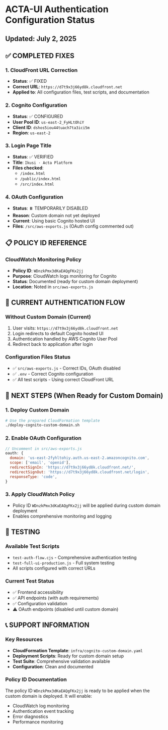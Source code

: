 # ACTA-UI Authentication Configuration Status
## Updated: July 2, 2025

## ✅ COMPLETED FIXES

### 1. CloudFront URL Correction
- **Status**: ✅ FIXED
- **Correct URL**: `https://d7t9x3j66yd8k.cloudfront.net`
- **Applied to**: All configuration files, test scripts, and documentation

### 2. Cognito Configuration
- **Status**: ✅ CONFIGURED
- **User Pool ID**: `us-east-2_FyHLtOhiY`
- **Client ID**: `dshos5iou44tuach7ta3ici5m`
- **Region**: `us-east-2`

### 3. Login Page Title
- **Status**: ✅ VERIFIED
- **Title**: `Ikusi · Acta Platform`
- **Files checked**: 
  - `/index.html`
  - `/public/index.html` 
  - `/src/index.html`

### 4. OAuth Configuration
- **Status**: ⏸️ TEMPORARILY DISABLED
- **Reason**: Custom domain not yet deployed
- **Current**: Using basic Cognito hosted UI
- **Files**: `/src/aws-exports.js` (OAuth config commented out)

## 📋 POLICY ID REFERENCE

### CloudWatch Monitoring Policy
- **Policy ID**: `WDnzkPmx3dKaEAQgFKx2jj`
- **Purpose**: CloudWatch logs monitoring for Cognito
- **Status**: Documented (ready for custom domain deployment)
- **Location**: Noted in `src/aws-exports.js`

## 🔄 CURRENT AUTHENTICATION FLOW

### Without Custom Domain (Current)
1. User visits: `https://d7t9x3j66yd8k.cloudfront.net`
2. Login redirects to default Cognito hosted UI
3. Authentication handled by AWS Cognito User Pool
4. Redirect back to application after login

### Configuration Files Status
- ✅ `src/aws-exports.js` - Correct IDs, OAuth disabled
- ✅ `.env` - Correct Cognito configuration
- ✅ All test scripts - Using correct CloudFront URL

## 🚀 NEXT STEPS (When Ready for Custom Domain)

### 1. Deploy Custom Domain
```bash
# Use the prepared CloudFormation template
./deploy-cognito-custom-domain.sh
```

### 2. Enable OAuth Configuration
```javascript
// Uncomment in src/aws-exports.js
oauth: {
  domain: 'us-east-2fyhltohiy.auth.us-east-2.amazoncognito.com',
  scope: ['email', 'openid'],
  redirectSignIn: 'https://d7t9x3j66yd8k.cloudfront.net/',
  redirectSignOut: 'https://d7t9x3j66yd8k.cloudfront.net/login',
  responseType: 'code',
}
```

### 3. Apply CloudWatch Policy
- Policy ID `WDnzkPmx3dKaEAQgFKx2jj` will be applied during custom domain deployment
- Enables comprehensive monitoring and logging

## 🧪 TESTING

### Available Test Scripts
- `test-auth-flow.cjs` - Comprehensive authentication testing
- `test-full-ui-production.js` - Full system testing
- All scripts configured with correct URLs

### Current Test Status
- ✅ Frontend accessibility
- ✅ API endpoints (with auth requirements)
- ✅ Configuration validation
- ⚠️ OAuth endpoints (disabled until custom domain)

## 📞 SUPPORT INFORMATION

### Key Resources
- **CloudFormation Template**: `infra/cognito-custom-domain.yaml`
- **Deployment Scripts**: Ready for custom domain setup
- **Test Suite**: Comprehensive validation available
- **Configuration**: Clean and documented

### Policy ID Documentation
The policy ID `WDnzkPmx3dKaEAQgFKx2jj` is ready to be applied when the custom domain is deployed. It will enable:
- CloudWatch log monitoring
- Authentication event tracking
- Error diagnostics
- Performance monitoring
